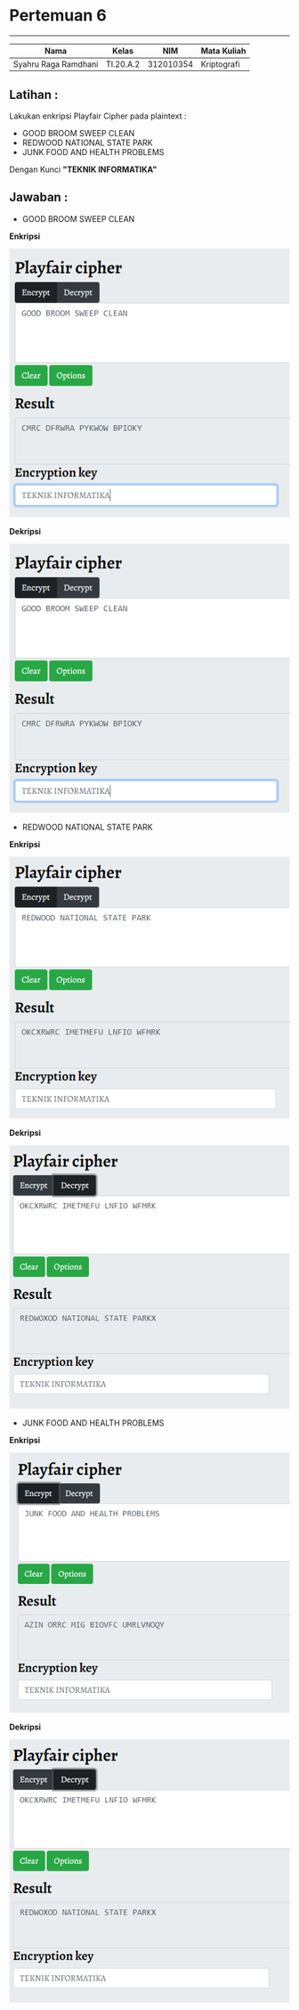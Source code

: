 # **Pertemuan 6**
  ---------------
|Nama					|Kelas		|NIM		|Mata Kuliah |
|-----					|-----		|-----		|-----		 |
|Syahru	Raga Ramdhani	|TI.20.A.2	|312010354	|Kriptografi |

## **Latihan :**
Lakukan enkripsi Playfair Cipher pada plaintext : <br>
* GOOD BROOM SWEEP CLEAN
* REDWOOD NATIONAL STATE PARK
* JUNK FOOD AND HEALTH PROBLEMS <br>

Dengan Kunci **"TEKNIK INFORMATIKA"** <br>

## **Jawaban :**
* GOOD BROOM SWEEP CLEAN <br>

**Enkripsi** 

![Gambar](./gambar/Capture1.PNG) 

**Dekripsi** 

![Gambar](./gambar/Capture1.PNG) 

* REDWOOD NATIONAL STATE PARK <br>

**Enkripsi** 

![Gambar](./gambar/Capture3.PNG)

**Dekripsi** 

![Gambar](./gambar/Capture4.PNG)

* JUNK FOOD AND HEALTH PROBLEMS <br>

**Enkripsi** 

![Gambar](./gambar/Capture5.PNG)

**Dekripsi** 

![Gambar](./gambar/Capture4.PNG)

